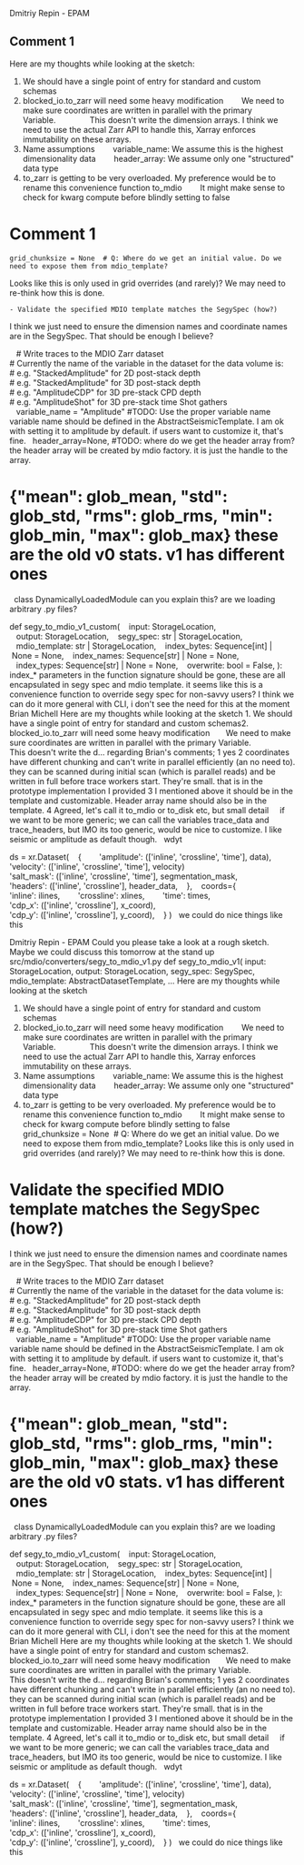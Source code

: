 Dmitriy Repin - EPAM

## Comment 1
Here are my thoughts while looking at the sketch:
 
1. We should have a single point of entry for standard and custom schemas
2. blocked_io.to_zarr will need some heavy modification
  We need to make sure coordinates are written in parallel with the primary Variable.  
  This doesn't write the dimension arrays. I think we need to use the actual Zarr API to handle this, Xarray enforces immutability on these arrays.
3. Name assumptions
  variable_name: We assume this is the highest dimensionality data
  header_array: We assume only one "structured" data type
4. to_zarr is getting to be very overloaded. My preference would be to rename this convenience function to_mdio
  It might make sense to check for kwarg compute before blindly setting to false
 
# Comment 1
```
grid_chunksize = None  # Q: Where do we get an initial value. Do we need to expose them from mdio_template?
```
Looks like this is only used in grid overrides (and rarely)? We may need to re-think how this is done. 
 
```
- Validate the specified MDIO template matches the SegySpec (how?)
```
I think we just need to ensure the dimension names and coordinate names are in the SegySpec. That should be enough I believe?
 
 

    # Write traces to the MDIO Zarr dataset
    # Currently the name of the variable in the dataset for the data volume is:
    # e.g. "StackedAmplitude" for 2D post-stack depth
    # e.g. "StackedAmplitude" for 3D post-stack depth
    # e.g. "AmplitudeCDP" for 3D pre-stack CPD depth
    # e.g. "AmplitudeShot" for 3D pre-stack time Shot gathers
    variable_name = "Amplitude" #TODO: Use the proper variable name
variable name should be defined in the AbstractSeismicTemplate. I am ok with setting it to amplitude by default. if users want to customize it, that's fine.
 
header_array=None, #TODO: where do we get the header array from?
the header array will be created by mdio factory. it is just the handle to the array.
 
# {"mean": glob_mean, "std": glob_std, "rms": glob_rms, "min": glob_min, "max": glob_max} these are the old v0 stats. v1 has different ones
 
class DynamicallyLoadedModule can you explain this? are we loading arbitrary .py files?
 
 

def segy_to_mdio_v1_custom(
    input: StorageLocation,
    output: StorageLocation,
    segy_spec: str | StorageLocation,
    mdio_template: str | StorageLocation,
    index_bytes: Sequence[int] | None = None,
    index_names: Sequence[str] | None = None, 
    index_types: Sequence[str] | None = None,
    overwrite: bool = False,
):
 
index_* parameters in the function signature should be gone, these are all encapsulated in segy spec and mdio template. it seems like this is a convenience function to override segy spec for non-savvy users? I think we can do it more general with CLI, i don't see the need for this at the moment
 
Brian Michell
Here are my thoughts while looking at the sketch          1. We should have a single point of entry for standard and custom schemas2. blocked_io.to_zarr will need some heavy modification  We need to make sure coordinates are written in parallel with the primary Variable.    This doesn't write the d…
regarding Brian's comments;
	1	yes
	2	coordinates have different chunking and can't write in parallel efficiently (an no need to). they can be scanned during initial scan (which is parallel reads) and be written in full before trace workers start. They're small. that is in the prototype implementation I provided
	3	I mentioned above it should be in the template and customizable. Header array name should also be in the template.
	4	Agreed, let's call it to_mdio or to_disk etc, but small detail
 
 
if we want to be more generic; we can call the variables trace_data and trace_headers, but IMO its too generic, would be nice to customize. I like seismic or amplitude as default though.
 
wdyt
 
 

ds = xr.Dataset(
    {
        'amplitude': (['inline', 'crossline', 'time'], data),
        'velocity': (['inline', 'crossline', 'time'], velocity)
        'salt_mask': (['inline', 'crossline', 'time'], segmentation_mask,
        'headers': (['inline', 'crossline'], header_data,
    },
    coords={
        'inline': ilines,
        'crossline': xlines,
        'time': times,
        'cdp_x': (['inline', 'crossline'], x_coord),
        'cdp_y': (['inline', 'crossline'], y_coord),
    }
)
 
we could do nice things like this
 

Dmitriy Repin - EPAM
Could you please take a look at a rough sketch.  Maybe we could discuss this tomorrow at the stand up    src/mdio/converters/segy_to_mdio_v1.py  def segy_to_mdio_v1(      input: StorageLocation,      output: StorageLocation,      segy_spec: SegySpec,      mdio_template: AbstractDatasetTemplate,    …
Here are my thoughts while looking at the sketch
 

1. We should have a single point of entry for standard and custom schemas
2. blocked_io.to_zarr will need some heavy modification
  We need to make sure coordinates are written in parallel with the primary Variable.  
  This doesn't write the dimension arrays. I think we need to use the actual Zarr API to handle this, Xarray enforces immutability on these arrays.
3. Name assumptions
  variable_name: We assume this is the highest dimensionality data
  header_array: We assume only one "structured" data type
4. to_zarr is getting to be very overloaded. My preference would be to rename this convenience function to_mdio
  It might make sense to check for kwarg compute before blindly setting to false
 
 
grid_chunksize = None  # Q: Where do we get an initial value. Do we need to expose them from mdio_template?
Looks like this is only used in grid overrides (and rarely)? We may need to re-think how this is done. 
 
# Validate the specified MDIO template matches the SegySpec (how?)
I think we just need to ensure the dimension names and coordinate names are in the SegySpec. That should be enough I believe?
 
 

    # Write traces to the MDIO Zarr dataset
    # Currently the name of the variable in the dataset for the data volume is:
    # e.g. "StackedAmplitude" for 2D post-stack depth
    # e.g. "StackedAmplitude" for 3D post-stack depth
    # e.g. "AmplitudeCDP" for 3D pre-stack CPD depth
    # e.g. "AmplitudeShot" for 3D pre-stack time Shot gathers
    variable_name = "Amplitude" #TODO: Use the proper variable name
variable name should be defined in the AbstractSeismicTemplate. I am ok with setting it to amplitude by default. if users want to customize it, that's fine.
 
header_array=None, #TODO: where do we get the header array from?
the header array will be created by mdio factory. it is just the handle to the array.
 
# {"mean": glob_mean, "std": glob_std, "rms": glob_rms, "min": glob_min, "max": glob_max} these are the old v0 stats. v1 has different ones
 
class DynamicallyLoadedModule can you explain this? are we loading arbitrary .py files?
 
 

def segy_to_mdio_v1_custom(
    input: StorageLocation,
    output: StorageLocation,
    segy_spec: str | StorageLocation,
    mdio_template: str | StorageLocation,
    index_bytes: Sequence[int] | None = None,
    index_names: Sequence[str] | None = None, 
    index_types: Sequence[str] | None = None,
    overwrite: bool = False,
):
 
index_* parameters in the function signature should be gone, these are all encapsulated in segy spec and mdio template. it seems like this is a convenience function to override segy spec for non-savvy users? I think we can do it more general with CLI, i don't see the need for this at the moment
 
Brian Michell
Here are my thoughts while looking at the sketch          1. We should have a single point of entry for standard and custom schemas2. blocked_io.to_zarr will need some heavy modification  We need to make sure coordinates are written in parallel with the primary Variable.    This doesn't write the d…
regarding Brian's comments;
	1	yes
	2	coordinates have different chunking and can't write in parallel efficiently (an no need to). they can be scanned during initial scan (which is parallel reads) and be written in full before trace workers start. They're small. that is in the prototype implementation I provided
	3	I mentioned above it should be in the template and customizable. Header array name should also be in the template.
	4	Agreed, let's call it to_mdio or to_disk etc, but small detail
 
 
if we want to be more generic; we can call the variables trace_data and trace_headers, but IMO its too generic, would be nice to customize. I like seismic or amplitude as default though.
 
wdyt
 
 

ds = xr.Dataset(
    {
        'amplitude': (['inline', 'crossline', 'time'], data),
        'velocity': (['inline', 'crossline', 'time'], velocity)
        'salt_mask': (['inline', 'crossline', 'time'], segmentation_mask,
        'headers': (['inline', 'crossline'], header_data,
    },
    coords={
        'inline': ilines,
        'crossline': xlines,
        'time': times,
        'cdp_x': (['inline', 'crossline'], x_coord),
        'cdp_y': (['inline', 'crossline'], y_coord),
    }
)
 
we could do nice things like this
 